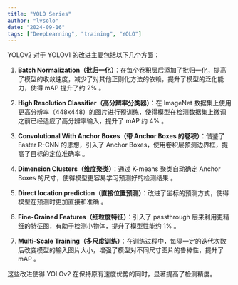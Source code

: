 ```yaml
---
title: "YOLO Series"
author: "lvsolo"
date: "2024-09-16"
tags: ["DeepLearning", "training", "YOLO"]
---
```


YOLOv2 对于 YOLOv1 的改进主要包括以下几个方面：

1. **Batch Normalization（批归一化）**：在每个卷积层后添加了批归一化，提高了模型的收敛速度，减少了对其他正则化方法的依赖，提升了模型的泛化能力，使得 mAP 提升了约 2%  。

2. **High Resolution Classifier（高分辨率分类器）**：在 ImageNet 数据集上使用更高分辨率（448x448）的图片进行预训练，使得模型在检测数据集上微调之前已经适应了高分辨率输入，提升了 mAP 约 4%  。

3. **Convolutional With Anchor Boxes（带 Anchor Boxes 的卷积）**：借鉴了 Faster R-CNN 的思想，引入了 Anchor Boxes，使用卷积层预测边界框，提高了目标的定位准确率  。

4. **Dimension Clusters（维度聚类）**：通过 K-means 聚类自动确定 Anchor Boxes 的尺寸，使得模型更容易学习预测好的检测结果  。

5. **Direct location prediction（直接位置预测）**：改进了坐标的预测方式，使得模型在预测时更加直接和准确 。

6. **Fine-Grained Features（细粒度特征）**：引入了 passthrough 层来利用更精细的特征图，有助于检测小物体，提升了模型性能约 1%  。

7. **Multi-Scale Training（多尺度训练）**：在训练过程中，每隔一定的迭代次数后改变模型的输入图片大小，增强了模型对不同尺寸图片的鲁棒性，提升了 mAP  。

这些改进使得 YOLOv2 在保持原有速度优势的同时，显著提高了检测精度。

